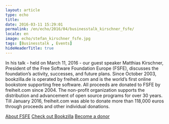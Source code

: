 ```yaml
---
layout: article
type: echo
title:
date: 2016-03-11 15:29:01
permalink: /en/echo/2016/04/businesstalk_kirschner_fsfe/
locale: en
image: echo/stefan_kirschner_fsfe.jpg
tags: [Businesstalk , Events]
hideHeaderTitle: true
---
```


In his talk - held on March 11, 2016 - our guest speaker Matthias Kirschner, President of the Free Software Foundation Europe (FSFE), discusses the foundation’s activity, successes, and future plans. Since October 2003, bookzilla.de is operated by freiheit.com and is the world’s first online bookstore supporting free software. All proceeds are donated to FSFE by freiheit.com since 2004. The non-profit organization supports the distribution and advancement of open source programs for over 30 years. Till January 2016, freiheit.com was able to donate more than 118,000 euros through proceeds and other individual donations. 

[About FSFE](https://fsfe.org/index.de.html)
[Check out Bookzilla](https://www.bookzilla.de/shop/action/mymagazine/1001/home.html?aUrl=90006951)
[Become a donor](https://fsfe.org/donate/thankgnus.de.html)